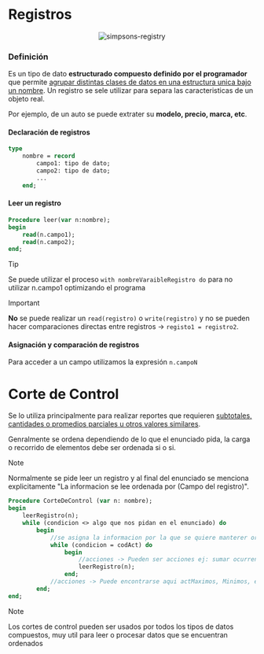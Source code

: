 <h1>Registros</h1>

<p align="center">
    <img src="https://media.giphy.com/media/v1.Y2lkPTc5MGI3NjExanZ6NDE1MXMwZ2Q3ZTc4aTl1b2VsOHh0a3UwNWF4ZXpmN2U0eHptNSZlcD12MV9pbnRlcm5hbF9naWZfYnlfaWQmY3Q9Zw/3orif8l3lcXT1856ik/giphy.gif" alt="simpsons-registry"/>
</p>

<h3>Definición</h3>

Es un tipo de dato **estructurado compuesto definido por el programador** que permite <ins>agrupar distintas clases de datos en una estructura unica bajo un nombre</ins>. Un registro se sele utilizar para separa las caracteristicas de un objeto real.

Por ejemplo, de un auto se puede extrater su **modelo, precio, marca, etc**.

#### Declaración de registros
```pascal
type
    nombre = record
        campo1: tipo de dato;
        campo2: tipo de dato;
        ...
    end;
```

#### Leer un registro

```pascal
Procedure leer(var n:nombre);
begin
    read(n.campo1);
    read(n.campo2);
end;
```

>[!TIP]
>Se puede utilizar el proceso `with nombreVaraibleRegistro do` para no utilizar n.campo1 optimizando el programa

> [!IMPORTANT]
> **No** se puede realizar un `read(registro)` o `write(registro)` y no se pueden hacer comparaciones directas entre registros -> `registo1 = registro2`.

#### Asignación y comparación de registros

Para acceder a un campo utilizamos la expresión `n.campoN`

<h1>Corte de Control</h1>

Se lo utiliza principalmente para realizar reportes que requieren <ins>subtotales, cantidades o promedios parciales u otros valores similares</ins>.

Genralmente se ordena dependiendo de lo que el enunciado pida, la carga o recorrido de elementos debe ser ordenada si o si.

>[!NOTE]
>Normalmente se pide leer un registro y al final del enunciado se menciona explicitamente "La informacion se lee ordenada por (Campo del registro)".

```pascal
Procedure CorteDeControl (var n: nombre);
begin
    leerRegistro(n);
    while (condicion <> algo que nos pidan en el enunciado) do
        begin
            //se asigna la informacion por la que se quiere manterer ordenada (ej: codAct)
            while (condicion = codAct) do
                begin
                    //acciones -> Pueden ser acciones ej: sumar ocurrencias para un total
                    leerRegistro(n);
                end;
            //acciones -> Puede encontrarse aqui actMaximos, Minimos, etc.
        end;
end;
```

>[!NOTE]
>Los cortes de control pueden ser usados por todos los tipos de datos compuestos, muy util para leer o procesar datos que se encuentran ordenados